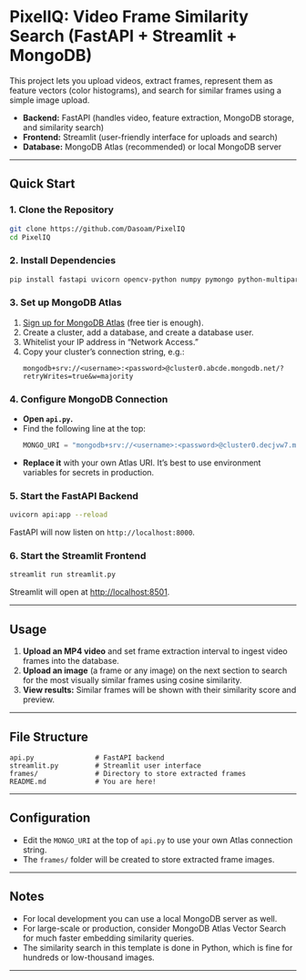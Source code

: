 # PixelIQ: Video Frame Similarity Search (FastAPI + Streamlit + MongoDB)

This project lets you upload videos, extract frames, represent them as feature vectors (color histograms), and search for similar frames using a simple image upload.

- **Backend:** FastAPI (handles video, feature extraction, MongoDB storage, and similarity search)
- **Frontend:** Streamlit (user-friendly interface for uploads and search)
- **Database:** MongoDB Atlas (recommended) or local MongoDB server

---

## Quick Start

### 1. **Clone the Repository**

```bash
git clone https://github.com/Dasoam/PixelIQ
cd PixelIQ
```

### 2. **Install Dependencies**

```bash
pip install fastapi uvicorn opencv-python numpy pymongo python-multipart streamlit requests pillow
```

### 3. **Set up MongoDB Atlas**

1. [Sign up for MongoDB Atlas](https://www.mongodb.com/cloud/atlas/register) (free tier is enough).
2. Create a cluster, add a database, and create a database user.
3. Whitelist your IP address in “Network Access.”
4. Copy your cluster’s connection string, e.g.:
    ```
    mongodb+srv://<username>:<password>@cluster0.abcde.mongodb.net/?retryWrites=true&w=majority
    ```

### 4. **Configure MongoDB Connection**

- **Open `api.py`.**
- Find the following line at the top:
  ```python
  MONGO_URI = "mongodb+srv://<username>:<password>@cluster0.decjvw7.mongodb.net/?retryWrites=true&w=majority&appName=Cluster0"
  ```
- **Replace it** with your own Atlas URI. It’s best to use environment variables for secrets in production.

### 5. **Start the FastAPI Backend**

```bash
uvicorn api:app --reload
```

FastAPI will now listen on `http://localhost:8000`.

### 6. **Start the Streamlit Frontend**

```bash
streamlit run streamlit.py
```

Streamlit will open at [http://localhost:8501](http://localhost:8501).

---

## Usage

1. **Upload an MP4 video** and set frame extraction interval to ingest video frames into the database.
2. **Upload an image** (a frame or any image) on the next section to search for the most visually similar frames using cosine similarity.
3. **View results:** Similar frames will be shown with their similarity score and preview.

---

## File Structure

```
api.py               # FastAPI backend
streamlit.py         # Streamlit user interface
frames/              # Directory to store extracted frames
README.md            # You are here!
```

---

## Configuration

- Edit the `MONGO_URI` at the top of `api.py` to use your own Atlas connection string.
- The `frames/` folder will be created to store extracted frame images.

---

## Notes

- For local development you can use a local MongoDB server as well.  
- For large-scale or production, consider MongoDB Atlas Vector Search for much faster embedding similarity queries.
- The similarity search in this template is done in Python, which is fine for hundreds or low-thousand images.

---

